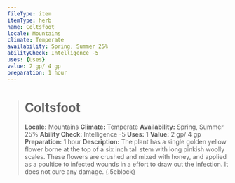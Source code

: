 ```yaml
---
fileType: item
itemType: herb
name: Coltsfoot
locale: Mountains
climate: Temperate
availability: Spring, Summer 25%
abilityCheck: Intelligence -5
uses: {Uses}
value: 2 gp/ 4 gp
preparation: 1 hour
---
```

>#  Coltsfoot
>
> **Locale:** Mountains
> **Climate:** Temperate
> **Availability:** Spring, Summer 25%
> **Ability Check:** Intelligence -5
> **Uses:** 1
> **Value:** 2 gp/ 4 gp
> **Preparation:** 1 hour
> **Description:** The plant has a single golden yellow flower borne at the top of a six inch tall stem with long pinkish woolly scales. These flowers are crushed and mixed with honey, and applied as a poultice to infected wounds in a effort to draw out the infection. It does not cure any damage.
{.5eblock}

